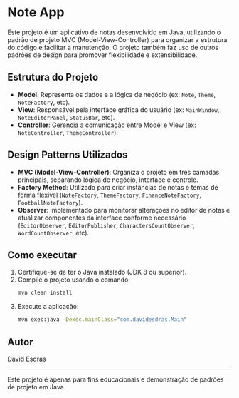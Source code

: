 # Note App

Este projeto é um aplicativo de notas desenvolvido em Java, utilizando o padrão de projeto MVC (Model-View-Controller) para organizar a estrutura do código e facilitar a manutenção. O projeto também faz uso de outros padrões de design para promover flexibilidade e extensibilidade.

## Estrutura do Projeto

- **Model**: Representa os dados e a lógica de negócio (ex: `Note`, `Theme`, `NoteFactory`, etc).
- **View**: Responsável pela interface gráfica do usuário (ex: `MainWindow`, `NoteEditorPanel`, `StatusBar`, etc).
- **Controller**: Gerencia a comunicação entre Model e View (ex: `NoteController`, `ThemeController`).

## Design Patterns Utilizados

- **MVC (Model-View-Controller)**: Organiza o projeto em três camadas principais, separando lógica de negócio, interface e controle.
- **Factory Method**: Utilizado para criar instâncias de notas e temas de forma flexível (`NoteFactory`, `ThemeFactory`, `FinanceNoteFactory`, `FootballNoteFactory`).
- **Observer**: Implementado para monitorar alterações no editor de notas e atualizar componentes da interface conforme necessário (`EditorObserver`, `EditorPublisher`, `CharactersCountObserver`, `WordCountObserver`, etc).

## Como executar

1. Certifique-se de ter o Java instalado (JDK 8 ou superior).
2. Compile o projeto usando o comando:
   ```bash
   mvn clean install
   ```
3. Execute a aplicação:
   ```bash
   mvn exec:java -Dexec.mainClass="com.davidesdras.Main"
   ```

## Autor

David Esdras

---
Este projeto é apenas para fins educacionais e demonstração de padrões de projeto em Java.
